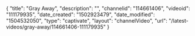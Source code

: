 {
    "title": "Gray Away",
    "description": "",
    "channelid": "114661406",
    "videoid": "111179935",
    "date_created": "1502923479",
    "date_modified": "1504532050",
    "type": "captivate",
    "layout": "channelVideo",
    "url": "\/latest-videos\/gray-away\/114661406-111179935"
}